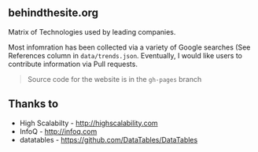 ## behindthesite.org

Matrix of Technologies used by leading companies.

Most infomration has been collected via a variety of Google searches (See References column in `data/trends.json`. Eventually, I would like users to contribute information via Pull requests.

> Source code for the website is in the `gh-pages` branch

## Thanks to  

- High Scalabilty - http://highscalability.com
- InfoQ - http://infoq.com
- datatables - https://github.com/DataTables/DataTables


